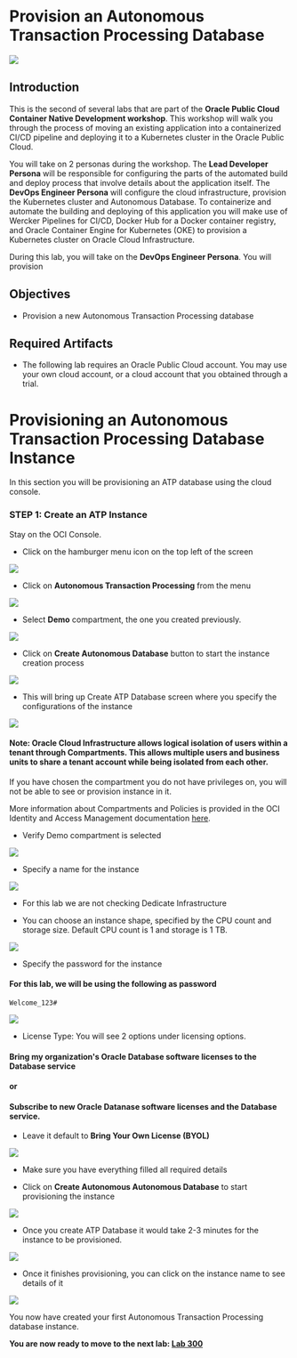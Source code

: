# Provision an Autonomous Transaction Processing Database

![](images/200/header200.png)

## Introduction

This is the second of several labs that are part of the **Oracle Public Cloud Container Native Development workshop**. This workshop will walk you through the process of moving an existing application into a containerized CI/CD pipeline and deploying it to a Kubernetes cluster in the Oracle Public Cloud.

You will take on 2 personas during the workshop. The **Lead Developer Persona** will be responsible for configuring the parts of the automated build and deploy process that involve details about the application itself. The **DevOps Engineer Persona** will configure the cloud infrastructure, provision the Kubernetes cluster and Autonomous Database. To containerize and automate the building and deploying of this application you will make use of Wercker Pipelines for CI/CD, Docker Hub for a Docker container registry, and Oracle Container Engine for Kubernetes (OKE) to provision a Kubernetes cluster on Oracle Cloud Infrastructure.

During this lab, you will take on the **DevOps Engineer Persona**. You will provision

## Objectives

- Provision a new Autonomous Transaction Processing database

## Required Artifacts

- The following lab requires an Oracle Public Cloud account. You may use your own cloud account, or a cloud account that you obtained through a trial.

# Provisioning an Autonomous Transaction Processing Database Instance

In this section you will be provisioning an ATP database using the cloud console.



### **STEP 1: Create an ATP Instance**

Stay on the OCI Console.

- Click on the hamburger menu icon on the top left of the screen

![](./images/200/Picture100-20.jpeg)

-  Click on **Autonomous Transaction Processing** from the menu

![](./images/200/Picture100-21.jpeg)

- Select **Demo** compartment, the one you created previously.

![](./images/200/DemoComp.png)

-  Click on **Create Autonomous Database** button to start the instance creation process

![](./images/200/Picture100-23.png)

-  This will bring up Create ATP Database screen where you specify the configurations of the instance

![](./images/200/Picture100-24.png)


#### Note: Oracle Cloud Infrastructure allows logical isolation of users within a tenant through Compartments. This allows multiple users and business units to share a tenant account while being isolated from each other.

If you have chosen the compartment you do not have privileges on, you will not be able to see or provision instance in it.

More information about Compartments and Policies is provided in the OCI Identity and Access Management documentation [here](https://docs.cloud.oracle.com/iaas/Content/Identity/Tasks/managingcompartments.htm?tocpath=Services%7CIAM%7C_____13).

-  Verify Demo compartment is selected

![](./images/200/Picture100-26.png)

-  Specify a name for the instance

![](./images/200/Picture100-27.png)

- For this lab we are not checking Dedicate Infrastructure

-  You can choose an instance shape, specified by the CPU count and storage size. Default CPU count is 1 and storage is 1 TB.

![](./images/200/Picture100-28.png)

-  Specify the password for the instance

#### For this lab, we will be using the following as password

```
Welcome_123#
```

![](./images/200/Picture100-29.png)

- License Type: You will see 2 options under licensing options.

#### Bring my organization's Oracle Database software licenses to the Database service

#### or

#### Subscribe to new Oracle Datanase software licenses and the Database service.

- Leave it default to **Bring Your Own License (BYOL)**

![](./images/200/Picture100-34.png)


- Make sure you have everything filled all required details

-  Click on **Create Autonomous Autonomous Database** to start provisioning the instance

![](./images/200/Picture100-31.png)

- Once you create ATP Database it would take 2-3 minutes for the instance to be provisioned.

![](./images/200/Picture100-32.png)

-  Once it finishes provisioning, you can click on the instance name to see details of it

![](./images/200/Picture100-33.png)

You now have created your first Autonomous Transaction Processing database instance.



**You are now ready to move to the next lab: [Lab 300](LabGuide300.md)**
